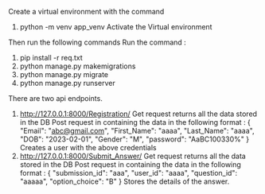 Create a virtual environment with the command 
1. python -m venv app_venv
Activate the Virtual environment 
  
Then run the following commands
Run the command : 
1.  pip install -r req.txt
2.  python manage.py makemigrations 
3.  python manage.py migrate
4.  python manage.py runserver

There are two api endpoints.
1. http://127.0.0.1:8000/Registration/
    Get request returns all the data stored in the DB
    Post request in containing the data in the following format :
     {
        "Email": "abc@gmail.com",
        "First_Name": "aaaa",
        "Last_Name": "aaaa",
        "DOB": "2023-02-01",
        "Gender": "M",
        "password": "AaBC100330%"
    }
    Creates a user with the above credentials
2. http://127.0.0.1:8000/Submit_Answer/
    Get request returns all the data stored in the DB
    Post request in containing the data in the following format :
    {
        "submission_id": "aaa",
        "user_id": "aaaa",
        "question_id": "aaaaa",
        "option_choice": "B"
    }
    Stores the details of the answer.

